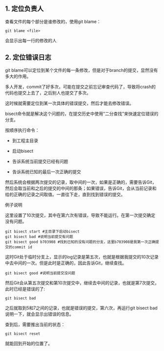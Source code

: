 ## 1. 定位负责人

查看文件的每个部分是谁修改的，使用git blame：

```
git blame <file>
```

会显示出每一行的修改的人

## 2. 定位错误日志

git blame可以定位到某个文件的每一条修改，但是对于branch的提交，显然没有多大的作用。

多人开发，commit了好多次，可能在提交之前忘记审查代码了，导致将crash的代码也提交上去了，之后别人也提交了多次。

这时候就需要定位到某一次具体的错误提交，然后才能去修改错误。

bisect命令就是解决这个问题的，在提交历史中使用“二分查找”来快速定位错误的分支。

按顺序执行命令：

- 到工程主目录

- 启动bisect

- 告诉系统当前提交已经有问题

- 告诉系统已知的最后一次正确的提交
 
然后系统会根据两次提交的记录，取中间的一次，如果是正确的，需要告诉Git，然后会取当前和之后的提交的中间的那条；如果错误，告诉Git，会从当前记录和给的正确的记录之间取值。一直往下走，直到找到错误的提交。

例子说明

这里设置了10次提交，其中在第六次有错误，导致不能运行。在第一次提交确定没有问题。

```
git bisect start #主目录下启动bisect
git bisect bad #说明当前提交有问题
git bisect good b703908 #找到已知的没有问题的分支，这里b703908是我第一次正确提交的commit id
```

这时Git处于临时分支上，显示的log记录是第五次，也就是根据我提交的10次记录中去中间的一次。但是此时是正确的，因此告诉Git，继续查找。

```
git bisect good #说明当前提交没问题
```

然后Git会从第五次提交和第10次提交中，继续去中间的记录，也就是第7次提交，此时已经是错误的了:

```
git bisect bad
```

之后就取到5和7之间的记录，也就是错误的提交，第六次，再运行git bisect bad说明一下，就会显示出错误的信息。

查到后，需要推出当前的状态：

```
git bisect reset
```

就能回到开始的位置了。